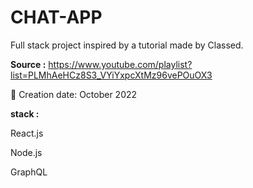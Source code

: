 # CHAT-APP

Full stack project inspired by a tutorial made by Classed.

**Source :** https://www.youtube.com/playlist?list=PLMhAeHCz8S3_VYiYxpcXtMz96vePOuOX3

:date: Creation date: October 2022


**stack :** 

React.js

Node.js

GraphQL